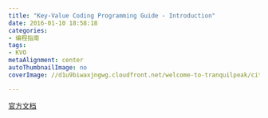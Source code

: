 ```yaml
---
title: "Key-Value Coding Programming Guide - Introduction"
date: 2016-01-10 18:58:18
categories: 
- 编程指南
tags: 
- KVO
metaAlignment: center
autoThumbnailImage: no
coverImage: //d1u9biwaxjngwg.cloudfront.net/welcome-to-tranquilpeak/city.jpg

---
```


[官方文档](https://developer.apple.com/library/ios/documentation/Cocoa/Conceptual/KeyValueCoding/Articles/KeyValueCoding.html#//apple_ref/doc/uid/10000107-SW1)
